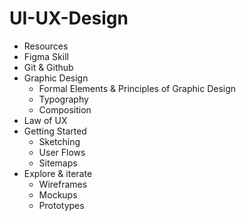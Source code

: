 # UI-UX-Design
- Resources
- Figma Skill
- Git & Github
- Graphic Design
    - Formal Elements & Principles of Graphic Design
    - Typography
    - Composition
- Law of UX
- Getting Started
    - Sketching
    - User Flows
    - Sitemaps
- Explore & iterate
    - Wireframes
    - Mockups
    - Prototypes
